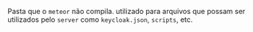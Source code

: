 
Pasta que o `meteor` não compila.
utilizado para arquivos que possam ser utilizados pelo `server` como `keycloak.json`, `scripts`, etc.
